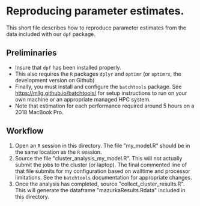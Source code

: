 # Reproducing parameter estimates.

This short file describes how to reproduce parameter estimates from the data included with our `dpf` package.

## Preliminaries

* Insure that `dpf` has been installed properly.
* This also requires the `R` packages `dplyr` and `optimr` (or `optimrx`, the development version on Github)
* Finally, you must install and configure the `batchtools` package. See https://mllg.github.io/batchtools/ for setup instructions to run on your own machine or an appropriate managed HPC system.
* Note that estimation for each performance required around 5 hours on a 2018 MacBook Pro.

## Workflow

1. Open an `R` session in this directory. The file "my_model.R" should be in the same location as the `R` session.
2. Source the file "cluster_analysis_my_model.R". This will not actually submit the jobs to the cluster (or laptop). The final commented line of that file submits for my configuration based on walltime and processor limitations. See the `batchtools` documentation for appropriate changes.
3. Once the analysis has completed, source "collect_cluster_results.R". This will generate the dataframe "mazurkaResults.Rdata" included in this directory.